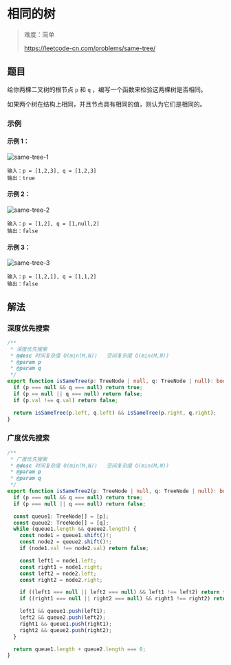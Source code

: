 # 相同的树

> 难度：简单
>
> https://leetcode-cn.com/problems/same-tree/

## 题目

给你两棵二叉树的根节点 `p` 和 `q` ，编写一个函数来检验这两棵树是否相同。

如果两个树在结构上相同，并且节点具有相同的值，则认为它们是相同的。

### 示例

#### 示例 1：

![same-tree-1](https://user-images.githubusercontent.com/88995580/159103222-c4d67198-6396-4cde-a451-e24cff9b6e4a.jpg)

```
输入：p = [1,2,3], q = [1,2,3]
输出：true
```

#### 示例 2：

![same-tree-2](https://user-images.githubusercontent.com/88995580/159103261-f446f033-9905-47a9-8353-b743cce7650d.jpg)

```
输入：p = [1,2], q = [1,null,2]
输出：false
```

#### 示例 3：

![same-tree-3](https://user-images.githubusercontent.com/88995580/159103227-c3498ac0-5a1f-4e43-b862-950dc087fd78.jpg)

```
输入：p = [1,2,1], q = [1,1,2]
输出：false
```

## 解法

### 深度优先搜索

```typescript
/**
 * 深度优先搜索
 * @desc 时间复杂度 O(min(M,N))   空间复杂度 O(min(M,N))
 * @param p
 * @param q
 */
export function isSameTree(p: TreeNode | null, q: TreeNode | null): boolean {
  if (p === null && q === null) return true;
  if (p == null || q === null) return false;
  if (p.val !== q.val) return false;

  return isSameTree(p.left, q.left) && isSameTree(p.right, q.right);
}
```

### 广度优先搜索

```typescript
/**
 * 广度优先搜索
 * @desc 时间复杂度 O(min(M,N))   空间复杂度 O(min(M,N))
 * @param p
 * @param q
 */
export function isSameTree2(p: TreeNode | null, q: TreeNode | null): boolean {
  if (p === null && q === null) return true;
  if (p === null || q === null) return false;

  const queue1: TreeNode[] = [p];
  const queue2: TreeNode[] = [q];
  while (queue1.length && queue2.length) {
    const node1 = queue1.shift()!;
    const node2 = queue2.shift()!;
    if (node1.val !== node2.val) return false;

    const left1 = node1.left;
    const right1 = node1.right;
    const left2 = node2.left;
    const right2 = node2.right;

    if ((left1 === null || left2 === null) && left1 !== left2) return false;
    if ((right1 === null || right2 === null) && right1 !== right2) return false;

    left1 && queue1.push(left1);
    left2 && queue2.push(left2);
    right1 && queue1.push(right1);
    right2 && queue2.push(right2);
  }

  return queue1.length + queue2.length === 0;
}
```
